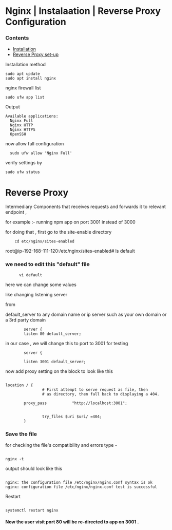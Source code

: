 # Nginx | Instalaation | Reverse Proxy Configuration

### Contents

- [Installation](#installation)
- [Reverse Proxy set-up](#reverseproxy)


<a id="installation"> Installation method </a>

```
sudo apt update
sudo apt install nginx
```


nginx firewall list 

```
sudo ufw app list
```

Output
```
Available applications:
  Nginx Full
  Nginx HTTP
  Nginx HTTPS
  OpenSSH
```

now allow full configuration

```
  sudo ufw allow 'Nginx Full'
```
verify settings by 

```
sudo ufw status
```

# Reverse Proxy <a id="reverseproxy"> </a>

Intermediary Components that receives requests and forwards it to relevant endpoint ,

for example :- running npm app on port 3001 instead of 3000

for doing that , first go to the site-enable directory 

```
    cd etc/nginx/sites-enabled
```

root@ip-192-168-111-120:/etc/nginx/sites-enabled# ls
default

### we need to edit this "default" file 
```
      vi default
```
here we can change some values 

like changing listening server 

from 

default_server to any domain name or ip server such as your own domain or a 3rd party domain 


```
        server {
        listen 80 default_server;
```

in our case , we will change this to port to 3001 for testing  

```
        server {

        listen 3001 default_server;
```

now add proxy setting on the block to look like this 

```

location / {
                # First attempt to serve request as file, then
                # as directory, then fall back to displaying a 404.

        proxy_pass           "http://localhost:3001";


                try_files $uri $uri/ =404;
        }

```
### Save the file 

for checking the file's compatibility and errors type -
```

nginx -t

```
output should look like this 

```

nginx: the configuration file /etc/nginx/nginx.conf syntax is ok
nginx: configuration file /etc/nginx/nginx.conf test is successful

```

Restart 

```

systemctl restart nginx

```

#### Now the user visit port 80 will be re-directed to app on 3001 .
